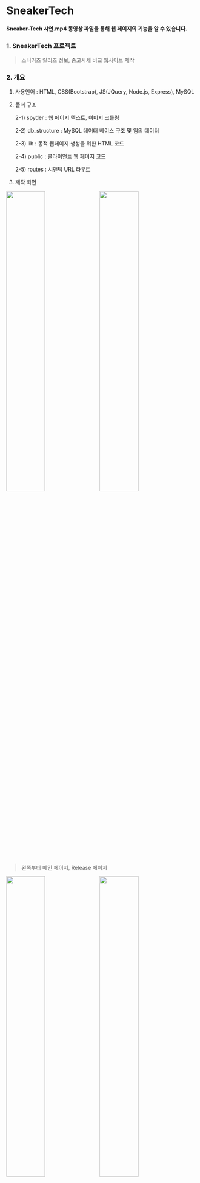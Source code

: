# SneakerTech

#### Sneaker-Tech 시연.mp4 동영상 파일을 통해 웹 페이지의 기능을 알 수 있습니다.

### 1. SneakerTech 프로젝트
> 스니커즈 릴리즈 정보, 중고시세 비교 웹사이트 제작

### 2. 개요
1) 사용언어 : HTML, CSS(Bootstrap), JS(JQuery, Node.js, Express), MySQL
2) 폴더 구조

    2-1) spyder : 웹 페이지 텍스트, 이미지 크롤링
    
    2-2) db_structure : MySQL 데이터 베이스 구조 및 임의 데이터
    
    2-3) lib : 동적 웹페이지 생성을 위한 HTML 코드
    
    2-4) public : 클라이언트 웹 페이지 코드
    
    2-5) routes : 시맨틱 URL 라우트
    
3) 제작 화면
<div>
  <img width="45%" src="https://user-images.githubusercontent.com/36183001/87252354-438e3180-c4ad-11ea-817f-6ccfeb30f729.PNG">
  &nbsp;&nbsp;&nbsp;
  <img width="45%" src="https://user-images.githubusercontent.com/36183001/87252356-44bf5e80-c4ad-11ea-980d-7c2b67a7efdd.PNG">
</div>

> 왼쪽부터 메인 페이지, Release 페이지

<div>
  <img width="45%" src="https://user-images.githubusercontent.com/36183001/87252357-4557f500-c4ad-11ea-8679-25d418f302ea.PNG">
  &nbsp;&nbsp;&nbsp;
  <img width="45%" src="https://user-images.githubusercontent.com/36183001/87252358-4557f500-c4ad-11ea-90bb-ae4cafeac850.PNG">
</div>

> 왼쪽부터 Draw 페이지, Stock 페이지

<div>
  <img width="45%" src="https://user-images.githubusercontent.com/36183001/87252359-45f08b80-c4ad-11ea-9a67-462a96113fc1.PNG">
  &nbsp;&nbsp;&nbsp;
  <img width="45%" src="https://user-images.githubusercontent.com/36183001/87252360-45f08b80-c4ad-11ea-832b-3dc864596f02.PNG">
</div>

> 왼쪽부터 Sites 페이지, Stock Chart 페이지


### 3. 사용법
> 실행 : 로컬에 저장 -> db_structure를 통해 MySQL 데이터 베이스 작성 -> spyder의 .py 파일 실행을 통해 웹 페이지 크롤링

> 환경 : 구글 크롬, (모바일 : 개발자 도구의 Toggle device toolbar)

### 4. 기능
1) Chart.js를 통한 차트 생성
2) 스니커 릴리즈 웹 페이지 링크 (Draw와 Stock은 X)
3) 반응형 카드 및 메뉴
